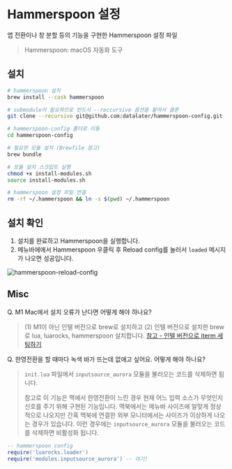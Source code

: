 # Hammerspoon 설정

앱 전환이나 창 분할 등의 기능을 구현한 Hammerspoon 설정 파일

> Hammerspoon: macOS 자동화 도구

## 설치

```sh
# hammerspoon 설치
brew install --cask hammerspoon

# submodule이 필요하므로 반드시 --reccursive 옵션을 붙여서 클론
git clone --recursive git@github.com:datalater/hammerspoon-config.git

# hammerspoon-config 폴더로 이동
cd hammerspoon-config

# 필요한 모듈 설치 (Brewfile 참고)
brew bundle

# 모듈 설치 스크립트 실행
chmod +x install-modules.sh
source install-modules.sh

# hammerspoon 설정 파일 연결
rm -rf ~/.hammerspoon && ln -s $(pwd) ~/.hammerspoon
```

## 설치 확인

1. 설치를 완료하고 Hammerspoon을 실행합니다.
2. 메뉴바에에서 Hammerspoon 우클릭 후 Reload config를 눌러서 `loaded` 메시지가 나오면 성공입니다.

![hammerspoon-reload-config](https://user-images.githubusercontent.com/8105528/218239932-bd9b9f81-2b7e-4cf6-86e3-a8dddfb11ab1.gif)

## Misc

Q. M1 Mac에서 설치 오류가 난다면 어떻게 해야 하나요?

> (1) M1이 아닌 인텔 버전으로 brew로 설치하고 (2) 인텔 버전으로 설치한 brew로 lua, luarocks, hammerspoon 설치합니다. [참고 - 인텔 버전으로 iterm 세팅하기](https://subicura.com/mac/dev/apple-silicon.html#apple-silicon-m1)

Q. 한영전환을 할 때마다 녹색 바가 뜨는데 없애고 싶어요. 어떻게 해야 하나요?

> `init.lua` 파일에서 `inputsource_aurora` 모듈을 불러오는 코드를 삭제하면 됩니다.
>
> 참고로 이 기능은 맥에서 한영전환이 느린 경우 현재 어느 입력 소스가 무엇인지 신호를 주기 위해 구현된 기능입니다. 맥북에서는 메뉴바 사이즈에 알맞게 정상적으로 나오지만 간혹 맥북에 연결한 외부 모니터에서는 사이즈가 이상하게 나오는 경우가 있습니다. 이런 경우에는 `inputsource_aurora` 모듈을 불러오는 코드를 삭제하면 비활성화 됩니다.

```lua
-- hammerspoon config
require('luarocks.loader')
require('modules.inputsource_aurora') -- 여기!
```

